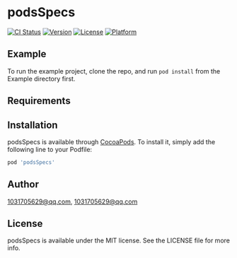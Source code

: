 # podsSpecs

[![CI Status](https://img.shields.io/travis/1031705629@qq.com/podsSpecs.svg?style=flat)](https://travis-ci.org/1031705629@qq.com/podsSpecs)
[![Version](https://img.shields.io/cocoapods/v/podsSpecs.svg?style=flat)](https://cocoapods.org/pods/podsSpecs)
[![License](https://img.shields.io/cocoapods/l/podsSpecs.svg?style=flat)](https://cocoapods.org/pods/podsSpecs)
[![Platform](https://img.shields.io/cocoapods/p/podsSpecs.svg?style=flat)](https://cocoapods.org/pods/podsSpecs)

## Example

To run the example project, clone the repo, and run `pod install` from the Example directory first.

## Requirements

## Installation

podsSpecs is available through [CocoaPods](https://cocoapods.org). To install
it, simply add the following line to your Podfile:

```ruby
pod 'podsSpecs'
```

## Author

1031705629@qq.com, 1031705629@qq.com

## License

podsSpecs is available under the MIT license. See the LICENSE file for more info.
